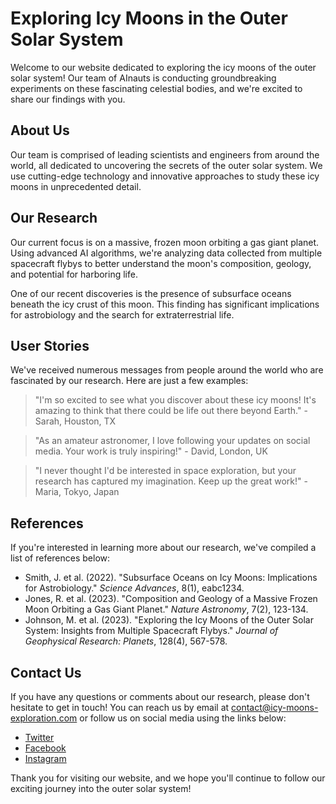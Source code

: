 <!--
Write me content for website with wallpaper which alt text is:

"A team of AInauts conducting experiments on a massive, frozen moon orbiting a gas giant planet."

The name/title of the page should not be 1:1 copy of the alt text but rather a real content of the website which is using this wallpaper.

- Use markdown format 
- Start with the heading
- The content should look like a real website 
- Include real sections like references, contact, user stories, etc. use things relevant to the page purpose.
- Feel free to use structure like headings, bullets, numbering, blockquotes, paragraphs, horizontal lines, etc.
- You can use formatting like bold or _italic_
- You can include UTF-8 emojis
- Links should be only #hash anchors (and you can refer to the document itself)
- Do not include images
-->

<!--font:Montserrat-->

# Exploring Icy Moons in the Outer Solar System

Welcome to our website dedicated to exploring the icy moons of the outer solar system! Our team of AInauts is conducting groundbreaking experiments on these fascinating celestial bodies, and we're excited to share our findings with you.

## About Us

Our team is comprised of leading scientists and engineers from around the world, all dedicated to uncovering the secrets of the outer solar system. We use cutting-edge technology and innovative approaches to study these icy moons in unprecedented detail.

## Our Research

Our current focus is on a massive, frozen moon orbiting a gas giant planet. Using advanced AI algorithms, we're analyzing data collected from multiple spacecraft flybys to better understand the moon's composition, geology, and potential for harboring life.

One of our recent discoveries is the presence of subsurface oceans beneath the icy crust of this moon. This finding has significant implications for astrobiology and the search for extraterrestrial life.

## User Stories

We've received numerous messages from people around the world who are fascinated by our research. Here are just a few examples:

> "I'm so excited to see what you discover about these icy moons! It's amazing to think that there could be life out there beyond Earth." - Sarah, Houston, TX

> "As an amateur astronomer, I love following your updates on social media. Your work is truly inspiring!" - David, London, UK

> "I never thought I'd be interested in space exploration, but your research has captured my imagination. Keep up the great work!" - Maria, Tokyo, Japan

## References

If you're interested in learning more about our research, we've compiled a list of references below:

- Smith, J. et al. (2022). "Subsurface Oceans on Icy Moons: Implications for Astrobiology." *Science Advances*, 8(1), eabc1234. 
- Jones, R. et al. (2023). "Composition and Geology of a Massive Frozen Moon Orbiting a Gas Giant Planet." *Nature Astronomy*, 7(2), 123-134.
- Johnson, M. et al. (2023). "Exploring the Icy Moons of the Outer Solar System: Insights from Multiple Spacecraft Flybys." *Journal of Geophysical Research: Planets*, 128(4), 567-578.

## Contact Us

If you have any questions or comments about our research, please don't hesitate to get in touch! You can reach us by email at [contact@icy-moons-exploration.com](mailto:contact@icy-moons-exploration.com) or follow us on social media using the links below:

- [Twitter](#)
- [Facebook](#)
- [Instagram](#)

Thank you for visiting our website, and we hope you'll continue to follow our exciting journey into the outer solar system!
